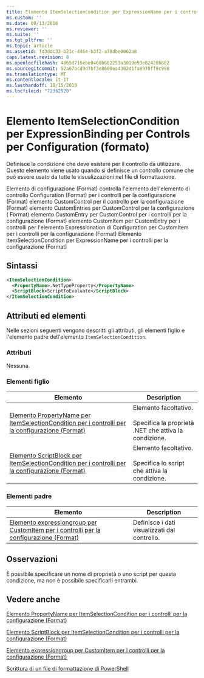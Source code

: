 ```yaml
---
title: Elemento ItemSelectionCondition per ExpressionName per i controlli per la configurazione (Format) | Microsoft Docs
ms.custom: ''
ms.date: 09/13/2016
ms.reviewer: ''
ms.suite: ''
ms.tgt_pltfrm: ''
ms.topic: article
ms.assetid: fd3ddc33-b21c-4464-b3f2-a78dbe0062a8
caps.latest.revision: 8
ms.openlocfilehash: 4865d716ebe0460b662253a3019e93e82428b882
ms.sourcegitcommit: 52a67bcd9d7bf3e8600ea4302d1fa8970ff9c998
ms.translationtype: MT
ms.contentlocale: it-IT
ms.lasthandoff: 10/15/2019
ms.locfileid: "72362920"
---
```

# <a name="itemselectioncondition-element-for-expressionbinding-for-controls-for-configuration-format"></a>Elemento ItemSelectionCondition per ExpressionBinding per Controls per Configuration (formato)

Definisce la condizione che deve esistere per il controllo da utilizzare. Questo elemento viene usato quando si definisce un controllo comune che può essere usato da tutte le visualizzazioni nel file di formattazione.

Elemento di configurazione (Format) controlla l'elemento dell'elemento di controllo Configuration (Format) per i controlli per la configurazione (Format) elemento CustomControl per il controllo per la configurazione (Format) elemento CustomEntries per CustomControl per la configurazione ( Format) elemento CustomEntry per CustomControl per i controlli per la configurazione (Format) elemento CustomItem per CustomEntry per i controlli per l'elemento Expressionation di Configuration per CustomItem per i controlli per la configurazione (Format) Elemento ItemSelectionCondition per ExpressionName per i controlli per la configurazione (Format)

## <a name="syntax"></a>Sintassi

```xml
<ItemSelectionCondition>
  <PropertyName>.NetTypeProperty</PropertyName>
  <ScriptBlock>ScriptToEvaluate</ScriptBlock>
</ItemSelectionCondition>
```

## <a name="attributes-and-elements"></a>Attributi ed elementi

Nelle sezioni seguenti vengono descritti gli attributi, gli elementi figlio e l'elemento padre dell'elemento `ItemSelectionCondition`.

### <a name="attributes"></a>Attributi

Nessuna.

### <a name="child-elements"></a>Elementi figlio

|Elemento|Description|
|-------------|-----------------|
|[Elemento PropertyName per ItemSelectionCondition per i controlli per la configurazione (Format)](./propertyname-element-for-itemseclectioncondition-for-controls-for-configuration-format.md)|Elemento facoltativo.<br /><br /> Specifica la proprietà .NET che attiva la condizione.|
|[Elemento ScriptBlock per ItemSelectionCondition per i controlli per la configurazione (Format)](./scriptblock-element-for-itemseclectioncondition-for-controls-for-configuration-format.md)|Elemento facoltativo.<br /><br /> Specifica lo script che attiva la condizione.|

### <a name="parent-elements"></a>Elementi padre

|Elemento|Description|
|-------------|-----------------|
|[Elemento expressiongroup per CustomItem per i controlli per la configurazione (Format)](./expressionbinding-element-for-customitem-for-controls-for-configuration-format.md)|Definisce i dati visualizzati dal controllo.|

## <a name="remarks"></a>Osservazioni

È possibile specificare un nome di proprietà o uno script per questa condizione, ma non è possibile specificarli entrambi.

## <a name="see-also"></a>Vedere anche

[Elemento PropertyName per ItemSelectionCondition per i controlli per la configurazione (Format)](./propertyname-element-for-itemseclectioncondition-for-controls-for-configuration-format.md)

[Elemento ScriptBlock per ItemSelectionCondition per i controlli per la configurazione (Format)](./scriptblock-element-for-itemseclectioncondition-for-controls-for-configuration-format.md)

[Elemento expressiongroup per CustomItem per i controlli per la configurazione (Format)](./expressionbinding-element-for-customitem-for-controls-for-configuration-format.md)

[Scrittura di un file di formattazione di PowerShell](./writing-a-powershell-formatting-file.md)
